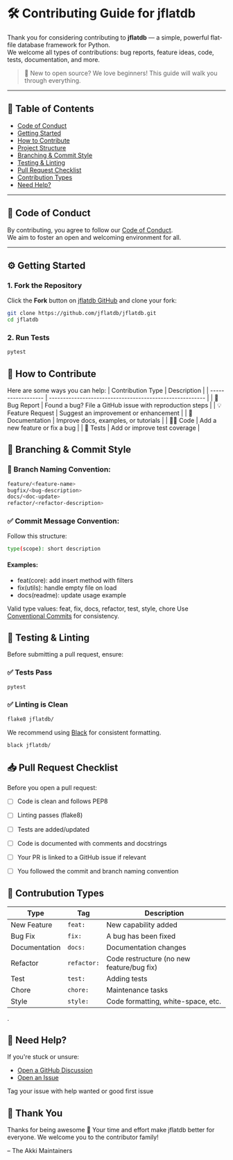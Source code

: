 
# 🛠️ Contributing Guide for jflatdb

Thank you for considering contributing to **jflatdb** — a simple, powerful flat-file database framework for Python.  
We welcome all types of contributions: bug reports, feature ideas, code, tests, documentation, and more.

> 🔰 New to open source? We love beginners! This guide will walk you through everything.

---

## 📑 Table of Contents

- [Code of Conduct](#-code-of-conduct)
- [Getting Started](#-getting-started)
- [How to Contribute](#-how-to-contribute)
- [Project Structure](#-project-structure)
- [Branching & Commit Style](#-branching--commit-style)
- [Testing & Linting](#-testing--linting)
- [Pull Request Checklist](#-pull-request-checklist)
- [Contribution Types](#-contribution-types)
- [Need Help?](#-need-help)

---

## 💬 Code of Conduct

By contributing, you agree to follow our [Code of Conduct](CODE_OF_CONDUCT.md).  
We aim to foster an open and welcoming environment for all.

---

## ⚙️ Getting Started

### 1. Fork the Repository

Click the **Fork** button on [jflatdb GitHub](https://github.com/jflatdb/jflatdb) and clone your fork:

```bash
git clone https://github.com/jflatdb/jflatdb.git
cd jflatdb
```

### 2. Run Tests
```bash
pytest
```

## 🚀 How to Contribute
Here are some ways you can help:
| Contribution Type  | Description                                              |
| ------------------ | -------------------------------------------------------- |
| 🐞 Bug Report      | Found a bug? File a GitHub issue with reproduction steps |
| 💡 Feature Request | Suggest an improvement or enhancement                    |
| 📄 Documentation   | Improve docs, examples, or tutorials                     |
| 👨‍💻 Code         | Add a new feature or fix a bug                           |
| 🧪 Tests           | Add or improve test coverage                             |

## 🌱 Branching & Commit Style
### 📌 Branch Naming Convention:
```bash
feature/<feature-name>
bugfix/<bug-description>
docs/<doc-update>
refactor/<refactor-description>
```

### ✅ Commit Message Convention:
Follow this structure:
```bash
type(scope): short description
```

#### Examples:
- feat(core): add insert method with filters
- fix(utils): handle empty file on load
- docs(readme): update usage example

Valid type values: feat, fix, docs, refactor, test, style, chore
Use [Conventional Commits]() for consistency.

## 🧪 Testing & Linting
Before submitting a pull request, ensure:

### ✅ Tests Pass
```bash
pytest
```

### ✅ Linting is Clean
```bash
flake8 jflatdb/
```
We recommend using [Black]() for consistent formatting.
```bash
black jflatdb/
```

## 📥 Pull Request Checklist
Before you open a pull request:

- [ ] Code is clean and follows PEP8

- [ ] Linting passes (flake8)

- [ ] Tests are added/updated

- [ ] Code is documented with comments and docstrings

- [ ] Your PR is linked to a GitHub issue if relevant

- [ ] You followed the commit and branch naming convention


## 📘 Contrubution Types
| Type          | Tag         | Description                               |
| ------------- | ----------- | ----------------------------------------- |
| New Feature   | `feat:`     | New capability added                      |
| Bug Fix       | `fix:`      | A bug has been fixed                      |
| Documentation | `docs:`     | Documentation changes                     |
| Refactor      | `refactor:` | Code restructure (no new feature/bug fix) |
| Test          | `test:`     | Adding tests                              |
| Chore         | `chore:`    | Maintenance tasks                         |
| Style         | `style:`    | Code formatting, white-space, etc.        |

.

## 🤝 Need Help?
If you're stuck or unsure:

- [Open a GitHub Discussion]()
- [Open an Issue]()

Tag your issue with help wanted or good first issue

## 🙌 Thank You
Thanks for being awesome 💙 Your time and effort make jflatdb better for everyone.
We welcome you to the contributor family!

– The Akki Maintainers
